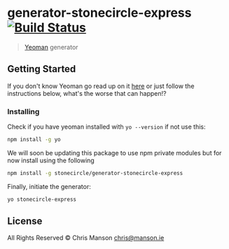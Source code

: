 # generator-stonecircle-express [![Build Status](https://magnum.travis-ci.org/mansona/generator-stonecircle-express.png?branch=master)](https://travis-ci.org/mansona/generator-stonecircle-express)

> [Yeoman](http://yeoman.io) generator


## Getting Started

If you don't know Yeoman go read up on it [here](http://yeoman.io/) or just follow the instructions below, what's the worse that can happen!?


### Installing

Check if you have yeoman installed with `yo --version` if not use this:

```bash
npm install -g yo
```

We will soon be updating this package to use npm private modules but for now install using the following

```bash
npm install -g stonecircle/generator-stonecircle-express
```

Finally, initiate the generator:

```bash
yo stonecircle-express
```

## License

All Rights Reserved © Chris Manson <chris@manson.ie>
